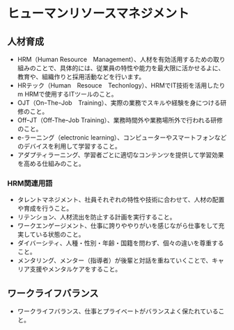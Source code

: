 # ヒューマンリソースマネジメント
## 人材育成
- HRM（Human Resource　Management）、人材を有効活用するための取り組みのことで、具体的には、従業員の特性や能力を最大限に活かせるよに、教育や、組織作りと採用活動などを行います。
- HRテック（Human　Resouce　Techonlogy）、HRMでIT技術を活用したりm HRMで使用するITツールのこと。
- OJT（OnｰTheｰJob　Training）、実際の業務でスキルや経験を身につける研修のこと。
- OffｰJT（Off-TheｰJob Training）、業務時間外や業務場所外で行われる研修のこと。
- e-ラーニング（electronic learning）、コンピューターやスマートフォンなどのデバイスを利用して学習すること。
- アダプティラーニング、学習者ごとに適切なコンテンツを提供して学習効果を高める仕組みのこと。
  

### HRM関連用語 
- タレントマネジメント、社員それぞれの特性や技術に合わせて、人材の配置や育成を行うこと。
- リテンション、人材流出を防止する計画を実行すること。
- ワークエンゲージメント、仕事に誇りややりがいを感じながら仕事をして充実している状態のこと。
- ダイバーシティ、人種・性別・年齢・国籍を問わず、個々の違いを尊重すること。
- メンタリング、メンター（指導者）が後輩と対話を重ねていくことで、キャリア支援やメンタルケアをすること。

## ワークライフバランス
- ワークライフバランス、仕事とプライベートがバランスよく保たれていること。
